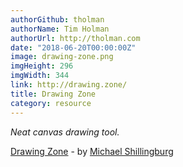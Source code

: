 ```yaml
---
authorGithub: tholman
authorName: Tim Holman
authorUrl: http://tholman.com
date: "2018-06-20T00:00:00Z"
image: drawing-zone.png
imgHeight: 296
imgWidth: 344
link: http://drawing.zone/
title: Drawing Zone
category: resource
---
```


_Neat canvas drawing tool._

[Drawing Zone](http://drawing.zone/) - by [Michael  Shillingburg](http://shillingburg.co/)
